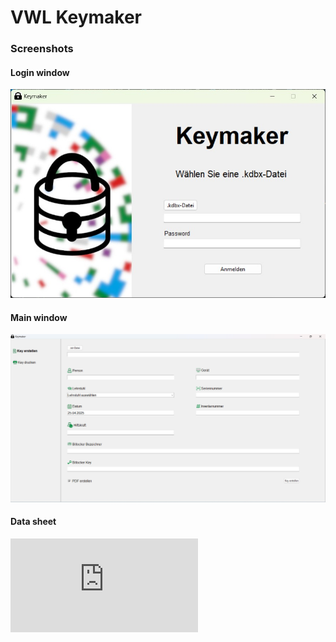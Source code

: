 # VWL Keymaker

### Screenshots
#### Login window
![keymaker login window](https://github.com/FiedlerInformatics/keymaker-vwl-its/blob/main/keymaker_images/Screenshot_loginWindow.jpg)
#### Main window
![keymaker login window](https://github.com/FiedlerInformatics/keymaker-vwl-its/blob/main/keymaker_images/Screenshot_mainWindow.jpg)
#### Data sheet
![keymaker login window](https://github.com/FiedlerInformatics/keymaker-vwl-its/blob/main/keymaker_images/bitlocker-datasheet-example.pdf)
